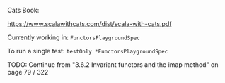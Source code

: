 Cats Book:

https://www.scalawithcats.com/dist/scala-with-cats.pdf

Currently working in: `FunctorsPlaygroundSpec`

To run a single test: `testOnly *FunctorsPlaygroundSpec`

TODO: Continue from "3.6.2 Invariant functors and the imap method" on page 79 / 322